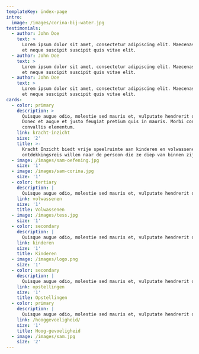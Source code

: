 ```yaml
---
templateKey: index-page
intro:
  image: /images/corina-bij-water.jpg
testimonials:
  - author: John Doe
    text: >
      Lorem ipsum dolor sit amet, consectetur adipiscing elit. Maecenas eget mi
      et neque suscipit suscipit quis vitae elit.
  - author: John Doe
    text: >
      Lorem ipsum dolor sit amet, consectetur adipiscing elit. Maecenas eget mi
      et neque suscipit suscipit quis vitae elit.
  - author: John Doe
    text: >
      Lorem ipsum dolor sit amet, consectetur adipiscing elit. Maecenas eget mi
      et neque suscipit suscipit quis vitae elit.
cards:
  - color: primary
    description: >
      Quisque augue odio, molestie sed mauris et, vulputate hendrerit diam.
      Donec et augue et justo feugiat pretium quis in mauris. Morbi condimentum
      convallis elementum.
    link: kracht-inzicht
    size: '2'
    title: >-
      Kracht Inzicht biedt vrije speelruimte aan kinderen en volwassenen op
      ontdekkingsreis willen naar de persoon die ze diep van binnen zijn!
  - image: /images/sam-oefening.jpg
    size: '1'
  - image: /images/sam-corina.jpg
    size: '1'
  - color: tertiary
    description: |
      Quisque augue odio, molestie sed mauris et, vulputate hendrerit diam.
    link: volwassenen
    size: '1'
    title: Volwassenen
  - image: /images/tess.jpg
    size: '1'
  - color: secondary
    description: |
      Quisque augue odio, molestie sed mauris et, vulputate hendrerit diam.
    link: kinderen
    size: '1'
    title: Kinderen
  - image: /images/logo.png
    size: '1'
  - color: secondary
    description: |
      Quisque augue odio, molestie sed mauris et, vulputate hendrerit diam.
    link: opstellingen
    size: '1'
    title: Opstellingen
  - color: primary
    description: |
      Quisque augue odio, molestie sed mauris et, vulputate hendrerit diam.
    link: /hooggevoeligheid/
    size: '1'
    title: Hoog-gevoeligheid
  - image: /images/sam.jpg
    size: '2'
---
```


